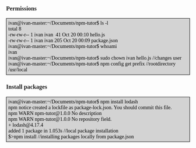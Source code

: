 <style>
body{
font-family:open-sans;
}
code pre{
color:black;
background-color:lightgrey;
font-family:open-sans;
font-size:14px;
border: 1px solid black;
padding: 5px;
}
</style>
<h3>Permissions</h3>
<code><pre>ivan@ivan-master:~/Documents/npm-tutor$ ls -l
total 8
-rw-rw-r-- 1 ivan ivan  41 Oct 20 00:10 hello.js
-rw-rw-r-- 1 ivan ivan 205 Oct 20 00:09 package.json
ivan@ivan-master:~/Documents/npm-tutor$ whoami
ivan
ivan@ivan-master:~/Documents/npm-tutor$ sudo chown ivan hello.js //changes user
ivan@ivan-master:~/Documents/npm-tutor$ npm config get prefix //rootdirectory
/usr/local
</pre></code>
<h3>Install packages</h3>
<code><pre>
ivan@ivan-master:~/Documents/npm-tutor$ npm install lodash
npm notice created a lockfile as package-lock.json. You should commit this file.
npm WARN npm-tutor@1.0.0 No description
npm WARN npm-tutor@1.0.0 No repository field.
+ lodash@4.17.4
added 1 package in 1.053s //local package installation
$>npm install //installing packages locally from package.json
</pre></code>

